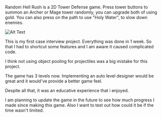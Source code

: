 Random Hell Rush is a 2D Tower Defense game. Press tower buttons to summon an Archer or Mage tower randomly, you can upgrade both of using gold. You can also press on the path to use "Holy Water", to slow down enemies.


![Alt Text](https://ibb.co/zhDmT0H)




This is my first case interview project. Everything was done in 1 week. So that I had to shortcut some features and I am aware it caused complicated code. 

I think not using object pooling for projectiles was a big mistake for this project.

The game has 3 levels now. Implementing an auto level designer would be great and it would've provide a better game feel.

Despite all that, it was an educative experience that i enjoyed.

I am planning to update the game in the future to see how much progress I made since making this game. Also I want to test out how could it be if the time wasn't limited.
